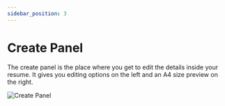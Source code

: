 ```yaml
---
sidebar_position: 3
---
```


# Create Panel
The create panel is the place where you get to edit the details inside your resume. It gives you editing options on the left and an A4 size preview on the right.

![Create Panel](/doc_img/create_panel.png)
